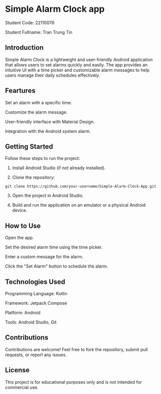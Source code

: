 Simple Alarm Clock app
=====================

Student Code: 22110076

Student Fullname: Tran Trung Tin

Introduction
------------

Simple Alarm Clock is a lightweight and user-friendly Android application that allows users to set alarms quickly and easily. 
The app provides an intuitive UI with a time picker and customizable alarm messages to help users manage their daily schedules effectively.

Feartures
--------------

Set an alarm with a specific time.

Customize the alarm message.

User-friendly interface with Material Design.

Integration with the Android system alarm.


Getting Started
---------------

Follow these steps to run the project:

1. Install Android Studio (if not already installed).

2. Clone the repository:

```git clone https://github.com/your-username/Simple-Alarm-Clock-App.git```

3. Open the project in Android Studio.

4. Build and run the application on an emulator or a physical Android device.

How to Use
---------------

Open the app.

Set the desired alarm time using the time picker.

Enter a custom message for the alarm.

Click the "Set Alarm" button to schedule the alarm.

Technologies Used
---------------

Programming Language: Kotlin

Framework: Jetpack Compose

Platform: Android

Tools: Android Studio, Git

Contributions
---------------

Contributions are welcome! Feel free to fork the repository, submit pull requests, or report any issues.

License
---------------

This project is for educational purposes only and is not intended for commercial use.
